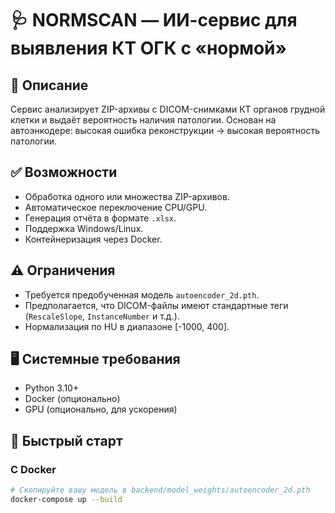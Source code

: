# 🩺 NORMSCAN — ИИ-сервис для выявления КТ ОГК с «нормой»

## 📌 Описание
Сервис анализирует ZIP-архивы с DICOM-снимками КТ органов грудной клетки и выдаёт вероятность наличия патологии. Основан на автоэнкодере: высокая ошибка реконструкции → высокая вероятность патологии.

## ✅ Возможности
- Обработка одного или множества ZIP-архивов.
- Автоматическое переключение CPU/GPU.
- Генерация отчёта в формате `.xlsx`.
- Поддержка Windows/Linux.
- Контейнеризация через Docker.

## ⚠️ Ограничения
- Требуется предобученная модель `autoencoder_2d.pth`.
- Предполагается, что DICOM-файлы имеют стандартные теги (`RescaleSlope`, `InstanceNumber` и т.д.).
- Нормализация по HU в диапазоне [-1000, 400].

## 🖥️ Системные требования
- Python 3.10+
- Docker (опционально)
- GPU (опционально, для ускорения)

## 🚀 Быстрый старт

### С Docker
```bash
# Скопируйте вашу модель в backend/model_weights/autoencoder_2d.pth
docker-compose up --build
